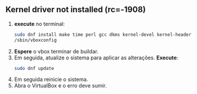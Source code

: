 ## Kernel driver not installed (rc=-1908)

1. **execute** no terminal:
   ```bash
   sudo dnf install make time perl gcc dkms kernel-devel kernel-headers
   /sbin/vboxconfig
   ```
2. **Espere** o vbox terminar de buildar.
2. Em seguida, atualize o sistema para aplicar as alterações. **Execute**:
   ```bash
   sudo dnf update
   ```
4. Em seguida reinicie o sistema.
5. Abra o VirtualBox e o erro deve sumir.